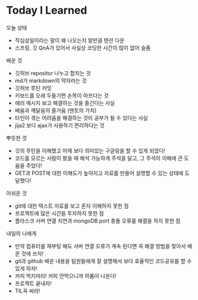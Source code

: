 <h1>Today I Learned</h1>

오늘 상태
  - 작심삼일이라는 말이 왜 나오는지 알만큼 텐션 다운
  - 스프링, 깃 QnA가 있어서 사실상 코딩한 시간이 많이 없어 슬픔
 
배운 것 
  - 깃허브 repositor 나누고 합치는 것 
  - md가 markdown의 약자라는 것
  - 깃허브 루틴 커밋 
  - 키보드를 오래 두들기면 손목이 아프다는 것
  - 에러 메시지 보고 해결하는 것을 즐긴다는 사실
  - 배움과 깨달음의 즐거움 (멘토의 가치)
  - 타인이 겪는 어려움을 해결하는 것이 공부가 될 수 있다는 사실
  - jija2 보다 ajax가 사용하기 편리하다는 것
  
뿌듯한 것 
  - 깃의 루틴을 이해했고 어제 보다 의미있는 구글링을 할 수 있게 되었다!
  - 코드를 모르는 사람이 봤을 때 해석 가능하게 주석을 달고, 그 주석이 이해에 큰 도움을 주었다!
  - GET과 POST에 대한 이해도가 높아지고 자료를 만들어 설명할 수 있는 상태에 도달했다!

아쉬운 것 
  - git에 대한 텍스트 자료를 보고 혼자 이해하지 못한 점
  - 프로젝트에 많은 시간을 투자하지 못한 점
  - 플라스크 서버 연결 지연과 mongoDB port 충돌 오류를 해결을 하지 못한 점

내일의 나에게 
  - 만약 컴퓨터를 재부팅 해도 서버 연결 오류가 계속 된다면 꼭 해결 방법을 찾아서 배운 것에 쓰자!
  - git과 github 배운 내용을 팀원들에게 잘 설명해서 보다 효율적인 코드공유를 할 수 있게 하자!
  - 커피 먹지마라! 커피 안먹으니까 하품이 나온다!
  - 프로젝트 끝내자!
  - TIL꼭 써라!
